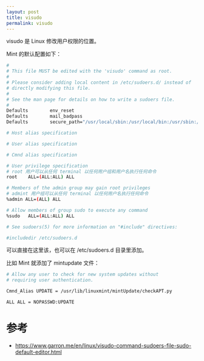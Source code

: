 ```yaml
---
layout: post
title: visudo
permalink: visudo
---
```


visudo 是 Linux 修改用户权限的位置。

Mint 的默认配置如下：

```bash
#
# This file MUST be edited with the 'visudo' command as root.
#
# Please consider adding local content in /etc/sudoers.d/ instead of
# directly modifying this file.
#
# See the man page for details on how to write a sudoers file.
#
Defaults        env_reset
Defaults        mail_badpass
Defaults        secure_path="/usr/local/sbin:/usr/local/bin:/usr/sbin:/usr/bin:/sbin:/bin:/snap/$bin"

# Host alias specification

# User alias specification

# Cmnd alias specification

# User privilege specification
# root 用户可以从任何 terminal 以任何用户组和用户名执行任何命令
root    ALL=(ALL:ALL) ALL

# Members of the admin group may gain root privileges
# admint 用户组可以从任何 terminal 以任何用户名执行任何命令
%admin ALL=(ALL) ALL

# Allow members of group sudo to execute any command
%sudo   ALL=(ALL:ALL) ALL

# See sudoers(5) for more information on "#include" directives:

#includedir /etc/sudoers.d
```

可以直接在这里该，也可以在 /etc/sudoers.d 目录里添加。

比如 Mint 就添加了 mintupdate 文件：

```bash
# Allow any user to check for new system updates without
# requiring user authentication.

Cmnd_Alias UPDATE = /usr/lib/linuxmint/mintUpdate/checkAPT.py

ALL ALL = NOPASSWD:UPDATE
```

# 参考
- https://www.garron.me/en/linux/visudo-command-sudoers-file-sudo-default-editor.html
